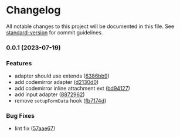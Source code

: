 # Changelog

All notable changes to this project will be documented in this file. See [standard-version](https://github.com/conventional-changelog/standard-version) for commit guidelines.

### 0.0.1 (2023-07-19)


### Features

* adapter should use extends ([6386bb9](https://github.com/EastSun5566/inline-attachment/commit/6386bb9f57267db883cd8cfda45d4fcec0e71143))
* add codemirror adapter ([d2130d0](https://github.com/EastSun5566/inline-attachment/commit/d2130d017d9e0693e655093e2739ffe014146deb))
* add codemirror inline attachment ext ([bd94127](https://github.com/EastSun5566/inline-attachment/commit/bd94127e6d295173fe9502fc8727655ff8850b28))
* add input adapter ([8872962](https://github.com/EastSun5566/inline-attachment/commit/88729621c27e4b4b0c3a6e6304cfc330cd32ee39))
* remove `setupFormData` hook ([fb7174d](https://github.com/EastSun5566/inline-attachment/commit/fb7174d1085c504ec50290cabaef4ea90d5c7f1e))


### Bug Fixes

* lint fix ([57aae67](https://github.com/EastSun5566/inline-attachment/commit/57aae67cd1beb97baaf9ca657d3b282fe81cda75))
